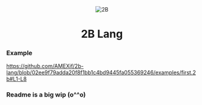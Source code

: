 <div align="center">
  <img src="https://user-images.githubusercontent.com/67397386/200191978-10bcf1f7-4e6e-4c88-9360-162dfd9883a9.gif" alt="2B">
  <h1>2B Lang</h1>
</div>

### Example
https://github.com/AMEXif/2b-lang/blob/02ee9f79adda20f8f1bb1c4bd9445fa055369246/examples/first.2b#L1-L8

### Readme is a big wip (o^^o)

